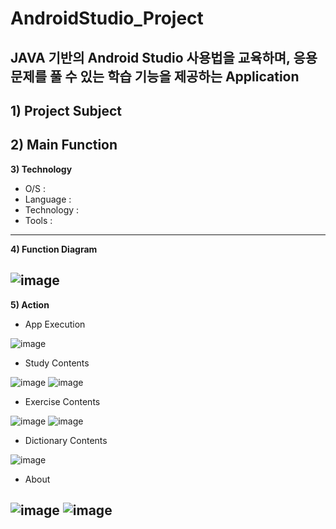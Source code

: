 # AndroidStudio_Project
## JAVA 기반의 Android Studio 사용법을 교육하며, 응용 문제를 풀 수 있는 학습 기능을 제공하는 Application

**1) Project Subject**
  -  
**2) Main Function**
  - 
  
 **3) Technology**
  - O/S : 
  - Language : 
  - Technology : 
  - Tools : 
---

**4) Function Diagram**

![image](https://user-images.githubusercontent.com/76051264/102712613-d86f4380-4305-11eb-89cc-18b40f78cee3.png)  
---

**5) Action**
  - App Execution

![image](https://user-images.githubusercontent.com/76051264/102712603-c5f50a00-4305-11eb-88e8-7f66ae071fc0.png)
  
  - Study Contents

![image](https://user-images.githubusercontent.com/76051264/102712962-29803700-4308-11eb-8932-a0276e6fca11.png)
![image](https://user-images.githubusercontent.com/76051264/102712979-3735bc80-4308-11eb-89c2-6665264d565f.png)

  - Exercise Contents  

![image](https://user-images.githubusercontent.com/76051264/102712993-461c6f00-4308-11eb-80fd-7abed4c090b2.png)
![image](https://user-images.githubusercontent.com/76051264/102712999-4fa5d700-4308-11eb-9845-1a2084ac8cfa.png)

  - Dictionary Contents 
  
![image](https://user-images.githubusercontent.com/76051264/102713011-62b8a700-4308-11eb-8724-e7905768025c.png)

  - About

![image](https://user-images.githubusercontent.com/76051264/102713014-6ba97880-4308-11eb-904c-ac346abc0ccf.png)
![image](https://user-images.githubusercontent.com/76051264/102713059-a90e0600-4308-11eb-99a5-87b41eb666ee.png)
---
